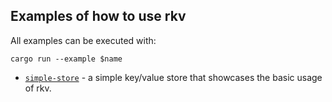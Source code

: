## Examples of how to use rkv

All examples can be executed with:

```
cargo run --example $name
```

* [`simple-store`](simple-store.rs) - a simple key/value store that showcases the basic usage of rkv.
